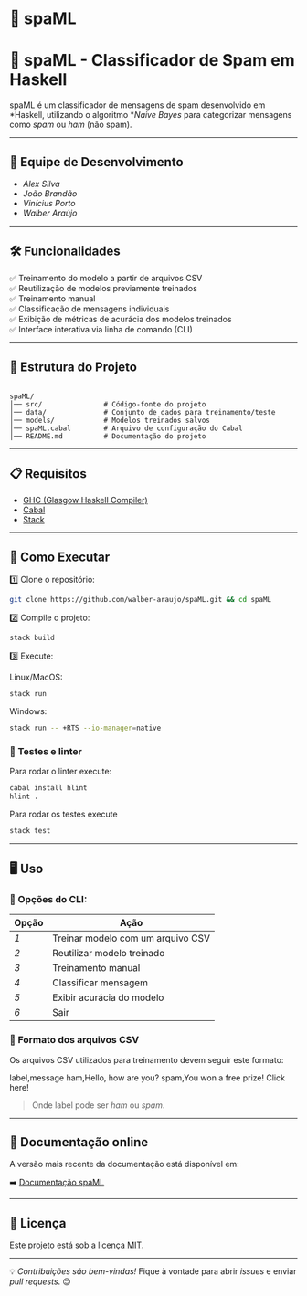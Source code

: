 # 🚀 spaML  

# 🚀 spaML - Classificador de Spam em Haskell
spaML é um classificador de mensagens de spam desenvolvido em *Haskell, utilizando o algoritmo **Naive Bayes* para categorizar mensagens como *spam* ou *ham* (não spam).

---

## 📌 Equipe de Desenvolvimento
- *Alex Silva*
- *João Brandão*
- *Vinícius Porto*
- *Walber Araújo*

---

## 🛠️ Funcionalidades
✅ Treinamento do modelo a partir de arquivos CSV  
✅ Reutilização de modelos previamente treinados  
✅ Treinamento manual  
✅ Classificação de mensagens individuais  
✅ Exibição de métricas de acurácia dos modelos treinados  
✅ Interface interativa via linha de comando (CLI)  

---

## 📁 Estrutura do Projeto

```

spaML/
│── src/               # Código-fonte do projeto
│── data/              # Conjunto de dados para treinamento/teste
│── models/            # Modelos treinados salvos
│── spaML.cabal        # Arquivo de configuração do Cabal
│── README.md          # Documentação do projeto
```

---

## 📋 Requisitos
- [GHC (Glasgow Haskell Compiler)](https://www.haskell.org/ghc/)
- [Cabal](https://www.haskell.org/cabal/)
- [Stack](https://docs.haskellstack.org/en/stable/README/)

---

## 🚀 Como Executar

1️⃣ Clone o repositório:
```sh
git clone https://github.com/walber-araujo/spaML.git && cd spaML
```

2️⃣ Compile o projeto:
```sh
stack build
```

3️⃣ Execute:


Linux/MacOS:

```sh
stack run
```

Windows:

```sh
stack run -- +RTS --io-manager=native
```


### 🧪 Testes e linter

Para rodar o linter execute:
```sh
cabal install hlint
hlint .
```

Para rodar os testes execute
```sh
stack test
```
---

## 🖥️ Uso

### 📌 Opções do CLI:
| Opção | Ação |
|---------|--------|
| *1* | Treinar modelo com um arquivo CSV |
| *2* | Reutilizar modelo treinado |
| *3* | Treinamento manual |
| *4* | Classificar mensagem |
| *5* | Exibir acurácia do modelo |
| *6* | Sair |

### 📂 Formato dos arquivos CSV
Os arquivos CSV utilizados para treinamento devem seguir este formato:

label,message
ham,Hello, how are you?
spam,You won a free prize! Click here!

> Onde label pode ser *ham* ou *spam*.

---

## 🔗 Documentação online

A versão mais recente da documentação está disponível em:

➡️ [Documentação spaML](https://walber-araujo.github.io/spaML/)

---

## 📜 Licença
Este projeto está sob a [licença MIT](https://opensource.org/licenses/MIT).

---

💡 *Contribuições são bem-vindas!* Fique à vontade para abrir *issues* e enviar *pull requests*. 😊
